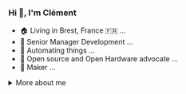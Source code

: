 ### Hi 👋, I'm Clément

<!--
**kalemena/kalemena** is a ✨ _special_ ✨ repository because its `README.md` (this file) appears on your GitHub profile.

Here are some ideas to get you started:

- 🔭 I’m currently working on ...
- 🌱 I’m currently learning ...
- 👯 I’m looking to collaborate on ...
- 🤔 I’m looking for help with ...
- 💬 Ask me about ...
- 📫 How to reach me: ...
- 😄 Pronouns: ...
- ⚡ Fun fact: ...

https://github.com/abhisheknaiidu/awesome-github-profile-readme
- :rocket: DevOps ... 
https://simpleicons.org
vagrant, visualstudiocode,
-->

- 🏠 Living in Brest, France 🇫🇷 ...
- 🔭 Senior Manager Development ...
- 🤖 Automating things ...
- :scroll: Open source and Open Hardware advocate ...
- 🔨 Maker ...

<details>
<summary>
  More about me
</summary>

**Languages and Tools:** 

![Linux](https://img.shields.io/badge/-black?logo=linux&style=social)&nbsp;&nbsp;
![Windows](https://img.shields.io/badge/-black?logo=windows&style=social)&nbsp;&nbsp;
![iOS](https://img.shields.io/badge/-black?logo=apple&style=social)&nbsp;&nbsp;
...

![Java](https://img.shields.io/badge/-Java-black?logo=java&style=social)&nbsp;&nbsp;
![Spring](https://img.shields.io/badge/-Spring%20Framework-black?logo=spring&style=social)&nbsp;&nbsp;
![Quarkus](https://img.shields.io/badge/-Quarkus-black?logo=quarkus&style=social)&nbsp;&nbsp;
![Eclipse](https://img.shields.io/badge/-Eclipse-black?logo=eclipseide&style=social)&nbsp;&nbsp;
![VSCode](https://img.shields.io/badge/-VSCode-black?logo=visualstudiocode&style=social)&nbsp;&nbsp;
...

![Python](https://img.shields.io/badge/-Python-black?logo=Python&style=social)&nbsp;&nbsp;
![JavaScript](https://img.shields.io/badge/-JavaScript-black?logo=javascript&style=social)&nbsp;&nbsp;
![Markdown](https://img.shields.io/badge/-Python-black?logo=markdown&style=social)&nbsp;&nbsp;
![Asciidoc](https://img.shields.io/badge/-Asciidoc-black?logo=asciidoctor&style=social)&nbsp;&nbsp;
...

![Docker](https://img.shields.io/badge/-Docker-black?logo=docker&style=social)&nbsp;&nbsp;
![Ansible](https://img.shields.io/badge/-Ansible-black?logo=ansible&style=social)&nbsp;&nbsp;
![AWS](https://img.shields.io/badge/-AWS-black?logo=amazonaws&style=social)&nbsp;&nbsp;
![Azure](https://img.shields.io/badge/-Azure-black?logo=azuredevops&style=social)&nbsp;&nbsp;
...

![Arduino](https://img.shields.io/badge/-Arduino-black?logo=arduino&style=social)&nbsp;&nbsp;
![Node-RED](https://img.shields.io/badge/-NodeRED-black?logo=node-red&style=social)&nbsp;&nbsp;
![GitHub](https://img.shields.io/badge/-GitHub-black?logo=github&style=social)&nbsp;&nbsp;
![Telegram](https://img.shields.io/badge/-Telegram-black?logo=telegram&style=social)&nbsp;&nbsp;
![Zigbee](https://img.shields.io/badge/-Zigbee-black?logo=zigbee&style=social)&nbsp;&nbsp;
![Z-Wave](https://img.shields.io/badge/-ZWave-black?logo=z-wave&style=social)&nbsp;&nbsp;
![Garmin](https://img.shields.io/badge/-Garmin-black?logo=garmin&style=social)&nbsp;&nbsp;
...

**Stats:** 

![Github Stats](https://github-readme-stats.vercel.app/api?username=kalemena&count_private=true&show_icons=true&include_all_commits=true)
![Top Langs](https://github-readme-stats.vercel.app/api/top-langs/?username=kalemena&hide=TeX&layout=compact)

![Visitor Badge](https://visitor-badge.laobi.icu/badge?page_id=kalemena.kalamena)

</details>
